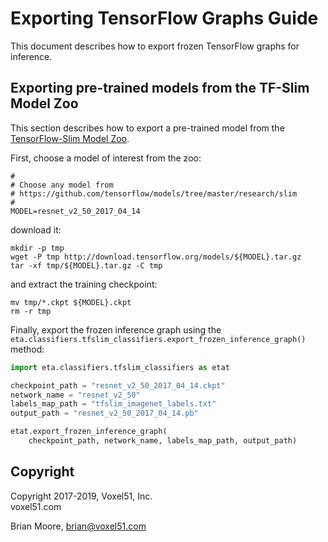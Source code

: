 # Exporting TensorFlow Graphs Guide

This document describes how to export frozen TensorFlow graphs for inference.


## Exporting pre-trained models from the TF-Slim Model Zoo

This section describes how to export a pre-trained model from the
[TensorFlow-Slim Model Zoo](https://github.com/tensorflow/models/tree/master/research/slim).

First, choose a model of interest from the zoo:

```shell
#
# Choose any model from
# https://github.com/tensorflow/models/tree/master/research/slim
#
MODEL=resnet_v2_50_2017_04_14
```

download it:

```
mkdir -p tmp
wget -P tmp http://download.tensorflow.org/models/${MODEL}.tar.gz
tar -xf tmp/${MODEL}.tar.gz -C tmp
```

and extract the training checkpoint:

```shell
mv tmp/*.ckpt ${MODEL}.ckpt
rm -r tmp
```

Finally, export the frozen inference graph using the
`eta.classifiers.tfslim_classifiers.export_frozen_inference_graph()` method:

```py
import eta.classifiers.tfslim_classifiers as etat

checkpoint_path = "resnet_v2_50_2017_04_14.ckpt"
network_name = "resnet_v2_50"
labels_map_path = "tfslim_imagenet_labels.txt"
output_path = "resnet_v2_50_2017_04_14.pb"

etat.export_frozen_inference_graph(
    checkpoint_path, network_name, labels_map_path, output_path)
```


## Copyright

Copyright 2017-2019, Voxel51, Inc.<br>
voxel51.com

Brian Moore, brian@voxel51.com
